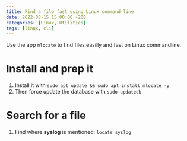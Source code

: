 ```yaml
---
title: Find a file fast using Linux command line
date: 2022-08-15 15:00:00 +200
categories: [Linux, Utilities]
tags: [linux, cli]
---
```


Use the app ``mlocate`` to find files easilly and fast on Linux commandline.

# Install and prep it
1. Install it with ``sudo apt update && sudo apt install mlocate -y``
1. Then force update the database with ``sudo updatedb``


# Search for a file
1. Find where **syslog** is mentioned: ``locate syslog``